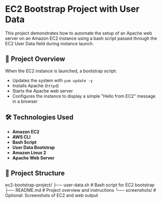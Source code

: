 # EC2 Bootstrap Project with User Data

This project demonstrates how to automate the setup of an Apache web server on an Amazon EC2 instance using a bash script passed through the EC2 User Data field during instance launch.

## 🚀 Project Overview

When the EC2 instance is launched, a bootstrap script:
- Updates the system with `yum update -y`
- Installs Apache (`httpd`)
- Starts the Apache web server
- Configures the instance to display a simple "Hello from EC2" message in a browser

## 🛠️ Technologies Used

- **Amazon EC2**
- **AWS CLI**
- **Bash Script**
- **User Data Bootstrap**
- **Amazon Linux 2**
- **Apache Web Server**

## 📁 Project Structure
ec2-bootstrap-project/
├── user-data.sh # Bash script for EC2 bootstrap
├── README.md # Project overview and instructions
└── screenshots/ # Optional: Screenshots of EC2 and web output

